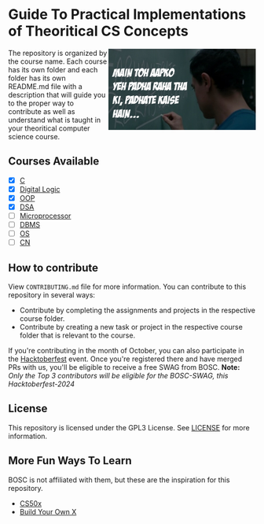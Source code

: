 # Guide To Practical Implementations of Theoritical CS Concepts

<img align="right" width="300" src="./assets/padhate-kaise-hain.jpg" alt="clone this repository" />
The repository is organized by the course name. Each course has its own folder and each folder has its own README.md file with a description that will guide you to the proper way to contribute as well as understand what is taught in your theoritical computer science course.

## Courses Available

-   [x] [C](./c/)
-   [x] [Digital Logic](./digital_logic/)
-   [x] [OOP](./oop/)
-   [x] [DSA](./dsa/)
-   [ ] [Microprocessor]()
-   [ ] [DBMS]()
-   [ ] [OS]()
-   [ ] [CN]()

## How to contribute

View `CONTRIBUTING.md` file for more information. You can contribute to this repository in several ways:

-   Contribute by completing the assignments and projects in the respective course folder.
-   Contribute by creating a new task or project in the respective course folder that is relevant to the course.

If you're contributing in the month of October, you can also participate in the [Hacktoberfest](https://hacktoberfest.com/) event. Once you're registered there and have merged PRs with us, you'll be eligible to receive a free SWAG from BOSC. **Note:** _Only the Top 3 contributors will be eligible for the BOSC-SWAG, this Hacktoberfest-2024_

## License

This repository is licensed under the GPL3 License. See [LICENSE](https://github.com/b0sc/college/blob/master/LICENSE) for more information.

## More Fun Ways To Learn

BOSC is not affiliated with them, but these are the inspiration for this repository.

-   [CS50x](https://cs50.harvard.edu/x/2024/)
-   [Build Your Own X](https://github.com/codecrafters-io/build-your-own-x?tab=readme-ov-file)
